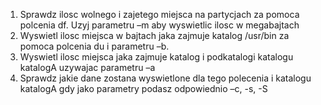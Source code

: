 1. Sprawdz ilosc wolnego i zajetego miejsca na partycjach za pomoca polcenia df. Uzyj parametru –m aby wyswietlic ilosc w megabajtach
2. Wyswietl ilosc miejsca w bajtach jaka zajmuje katalog /usr/bin za pomoca polcenia du i parametru –b.
3. Wyswietl ilosc miejsca jaka zajmuje katalog i podkatalogi katalogu katalogA uzywajac parametru –a
4. Sprawdz jakie dane zostana wyswietlone dla tego polecenia i katalogu katalogA gdy jako parametry podasz odpowiednio –c, -s, -S 